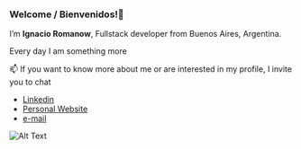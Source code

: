 ### Welcome / Bienvenidos!👋


I’m **Ignacio Romanow**, Fullstack developer from Buenos Aires, Argentina.

Every day I am something more


:mailbox: If you want to know more about me or are interested in my profile, I invite you to chat

- [Linkedin](https://www.linkedin.com/in/ignacio-romanow/)
- [Personal Website](https://ignacio-romanow.netlify.app/)
- [e-mail](romanowIgnacio1@gmail.com)

![Alt Text](https://media.tenor.com/images/5ba5b5f38da1e24cf844cd53fe22863d/tenor.gif)





